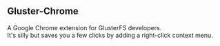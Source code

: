 ## Gluster-Chrome

A Google Chrome extension for GlusterFS developers.  
It's silly but saves you a few clicks by adding a right-click context menu.
